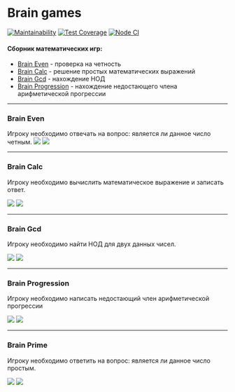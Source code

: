 # Brain games

[![Maintainability](https://api.codeclimate.com/v1/badges/a99a88d28ad37a79dbf6/maintainability)](https://codeclimate.com/github/codeclimate/codeclimate/maintainability)
[![Test Coverage](https://api.codeclimate.com/v1/badges/a99a88d28ad37a79dbf6/test_coverage)](https://codeclimate.com/github/codeclimate/codeclimate/test_coverage)
[![Node CI](https://github.com/alexSmkh/frontend-project-lvl1/workflows/Node%20CI/badge.svg)](https://github.com/alexSmkh/frontend-project-lvl1/actions)

#### Сборник математических игр:

- [Brain Even](#brain-even) - проверка на четность
- [Brain Calc](#brain-calc) - решение простых математических выражений
- [Brain Gcd](#brain-gcd) - нахождение НОД
- [Brain Progression](#brain-progression) - нахождение недостающего члена арифметической прогрессии

---

### Brain Even

Игроку необходимо отвечать на вопрос: является ли данное число четным.
![](gif_samples/brain-even-win.gif)
![](gif_samples/brain-even-lost.gif)

---

### Brain Calc

Игроку необходимо вычислить математическое выражение и записать ответ.

![](gif_samples/brain-calc-win.gif)
![](gif_samples/brain-calc-lost.gif)

---

### Brain Gcd

Игроку необходимо найти НОД для двух данных чисел.

![](gif_samples/brain-gcd-win.gif)
![](gif_samples/brain-gcd-lost.gif)

---

### Brain Progression

Игроку необходимо написать недостающий член арифметической прогрессии

![](gif_samples/brain-prog-win.gif)
![](gif_samples/brain-prog-lost.gif)

---

### Brain Prime

Игроку необходимо ответить на вопрос: является ли данное число простым.

![](gif_samples/brain-prime-win.gif)
![](gif_samples/brain-prime-lost.gif)
